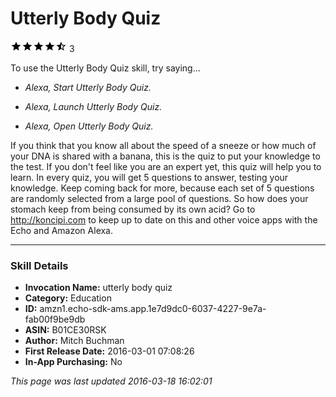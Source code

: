 # Utterly Body Quiz
![4.5 stars](../../../images/ic_star_black_18dp_1x.png)![4.5 stars](../../../images/ic_star_black_18dp_1x.png)![4.5 stars](../../../images/ic_star_black_18dp_1x.png)![4.5 stars](../../../images/ic_star_black_18dp_1x.png)![4.5 stars](../../../images/ic_star_half_black_18dp_1x.png) 3

To use the Utterly Body Quiz skill, try saying...

* *Alexa, Start Utterly Body Quiz.*

* *Alexa, Launch Utterly Body Quiz.*

* *Alexa, Open Utterly Body Quiz.*

If you think that you know all about the speed of a sneeze or how much of your DNA is shared with a banana, this is the quiz to put your knowledge to the test. If you don't feel like you are an expert yet, this quiz will help you to learn.
In every quiz, you will get 5 questions to answer, testing your knowledge. Keep coming back for more, because each set of 5 questions are randomly selected from a large pool of questions.
So how does your stomach keep from being consumed by its own acid?
Go to http://koncipi.com to keep up to date on this and other voice apps with the Echo and Amazon Alexa.

***

### Skill Details

* **Invocation Name:** utterly body quiz
* **Category:** Education
* **ID:** amzn1.echo-sdk-ams.app.1e7d9dc0-6037-4227-9e7a-fab00f9be9db
* **ASIN:** B01CE30RSK
* **Author:** Mitch Buchman
* **First Release Date:** 2016-03-01 07:08:26
* **In-App Purchasing:** No

*This page was last updated 2016-03-18 16:02:01*
